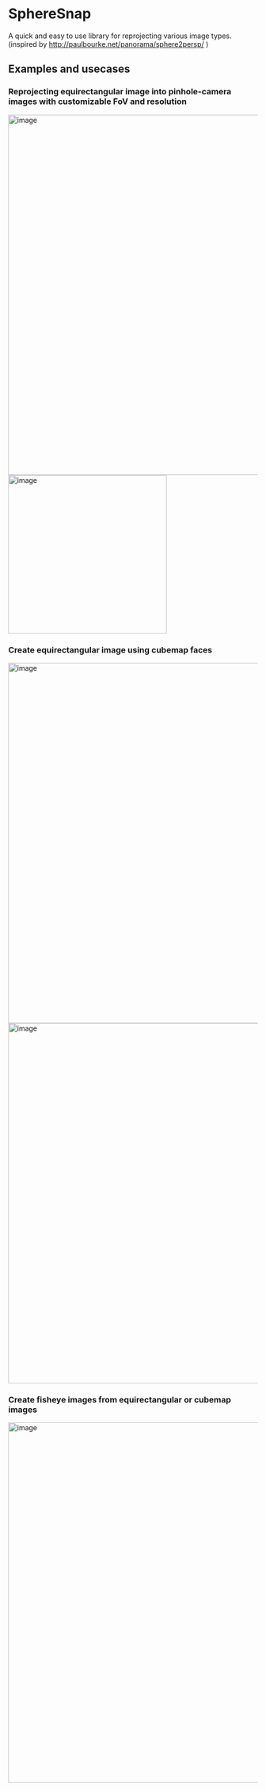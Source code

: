 # SphereSnap
A quick and easy to use library for reprojecting various image types. (inspired by http://paulbourke.net/panorama/sphere2persp/ ) 

## Examples and usecases
### Reprojecting equirectangular image into pinhole-camera images with customizable FoV and resolution
<img width="727" alt="image" src="https://user-images.githubusercontent.com/1941529/227978179-f0c820d0-7a1e-470b-af85-ff5800addc8b.png">
<img width="320" alt="image" src="https://user-images.githubusercontent.com/1941529/227983634-d915aa5c-ca84-4124-8d1d-086568e4c9bd.png">

### Create equirectangular image using cubemap faces
<img width="727" alt="image" src="https://user-images.githubusercontent.com/1941529/227979707-1c30f125-6677-4c84-93e5-bb71e290a602.png">
<img width="727" alt="image" src="https://user-images.githubusercontent.com/1941529/227978179-f0c820d0-7a1e-470b-af85-ff5800addc8b.png">

### Create fisheye images from equirectangular or cubemap images
<img width="727" alt="image" src="https://user-images.githubusercontent.com/1941529/227982333-aa13a305-556a-40dd-83cf-aedbd6019b7b.png">

